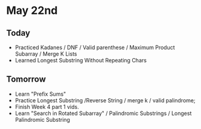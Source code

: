 # May 22nd

## Today
* Practiced Kadanes / DNF / Valid parenthese / Maximum Product Subarray / Merge K Lists
* Learned Longest Substring Without Repeating Chars 

## Tomorrow
* Learn "Prefix Sums"
* Practice Longest Substring /Reverse String / merge k / valid palindrome;
* Finish Week 4 part 1 vids.
* Learn "Search in Rotated Subarray" / Palindromic Substrings / Longest Palindromic Substring  
